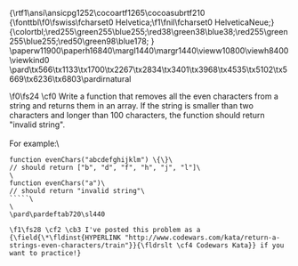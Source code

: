 {\rtf1\ansi\ansicpg1252\cocoartf1265\cocoasubrtf210
{\fonttbl\f0\fswiss\fcharset0 Helvetica;\f1\fnil\fcharset0 HelveticaNeue;}
{\colortbl;\red255\green255\blue255;\red38\green38\blue38;\red255\green255\blue255;\red50\green98\blue178;
}
\paperw11900\paperh16840\margl1440\margr1440\vieww10800\viewh8400\viewkind0
\pard\tx566\tx1133\tx1700\tx2267\tx2834\tx3401\tx3968\tx4535\tx5102\tx5669\tx6236\tx6803\pardirnatural

\f0\fs24 \cf0 Write a function that removes all the even characters from a string and returns them in an array. If the string is smaller than two characters and longer than 100 characters, the function should return "invalid string". \
\
For example:\
`````\
function evenChars("abcdefghijklm") \{\}\
// should return ["b", "d", "f", "h", "j", "l"]\
\
function evenChars("a")\
// should return "invalid string"\
`````\
\
\pard\pardeftab720\sl440

\f1\fs28 \cf2 \cb3 I've posted this problem as a {\field{\*\fldinst{HYPERLINK "http://www.codewars.com/kata/return-a-strings-even-characters/train"}}{\fldrslt \cf4 Codewars Kata}} if you want to practice!}